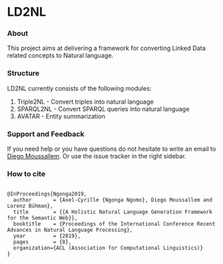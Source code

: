 LD2NL
=========

### About
This project aims at delivering a framework for converting Linked Data related concepts to Natural language.

### Structure

LD2NL currently consists of the following modules:

1. Triple2NL - Convert triples into natural language
2. SPARQL2NL - Convert SPARQL queries into natural language
3. AVATAR - Entity summarization


### Support and Feedback
If you need help or you have questions do not hesitate to write an email to  <a href="mailto:diego.moussallem@uni-paderborn.de">Diego Moussallem</a>. Or use the issue tracker in the right sidebar.

### How to cite
```Tex

@InProceedings{Ngonga2019,
  author       = {Axel-Cyrille {Ngonga Ngomo}, Diego Moussallem and Lorenz Bühman},
  title        = {{A Holistic Natural Language Generation Framework for the Semantic Web}},
  booktitle    = {Proceedings of the International Conference Recent Advances in Natural Language Processing},
  year         = {2019},
  pages        = {8},
  organization={ACL (Association for Computational Linguistics)}
}
```
